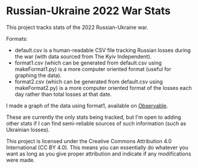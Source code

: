 # Russian-Ukraine 2022 War Stats

This project tracks stats of the 2022 Russian-Ukraine war.

Formats:

- default.csv is a human-readable CSV file tracking Russian losses during the war (with data sourced from The Kyiv Independent).
- format1.csv (which can be generated from default.csv using makeFormat1.py) is a more computer oriented format (useful for graphing the data).
- format2.csv (which can be generated from default.csv using makeFormat2.py) is a more computer oriented format of the losses each day rather than total losses at that date.

I made a graph of the data using format1, available on [Observable](https://observablehq.com/@realandrew/russian-losses-in-the-2022-war-with-ukraine).

These are currently the only stats being tracked, but I'm open to adding other stats if I can find semi-reliable sources of such information (such as Ukrainian losses).

This project is licensed under the Creative Commons Attribution 4.0 International (CC BY 4.0). This means you can essentially do whatever you want as long as you give
proper attribution and indicate if any modifications were made.
